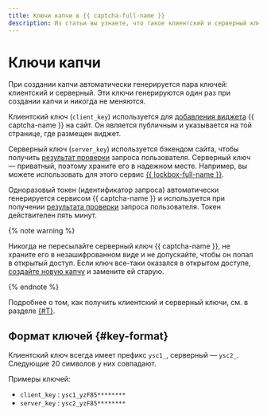 ```yaml
---
title: Ключи капчи в {{ captcha-full-name }}
description: Из статьи вы узнаете, что такое клиентский и серверный ключи капчи и для чего они используются.
---
```


# Ключи капчи

При создании капчи автоматически генерируется пара ключей: клиентский и серверный. Эти ключи генерируются один раз при создании капчи и никогда не меняются.

Клиентский ключ (`client_key`) используется для [добавления виджета](./widget-methods.md) {{ captcha-name }} на сайт. Он является публичным и указывается на той странице, где размещен виджет.

Серверный ключ (`server_key`) используется бэкендом сайта, чтобы получить [результат проверки](./validation.md#validation-result) запроса пользователя. Серверный ключ — приватный, поэтому храните его в надежном месте. Например, вы можете использовать для этого сервис [{{ lockbox-full-name }}](../../lockbox/).

Одноразовый токен (идентификатор запроса) автоматически генерируется сервисом {{ captcha-name }} и используется при получении [результата проверки](validation.md#validation-result) запроса пользователя. Токен действителен пять минут.

{% note warning %}

Никогда не пересылайте серверный ключ {{ captcha-name }}, не храните его в незашифрованном виде и не допускайте, чтобы он попал в открытый доступ. Если ключ все-таки оказался в открытом доступе, [создайте новую капчу](../operations/create-captcha.md) и замените ей старую.

{% endnote %}

Подробнее о том, как получить клиентский и серверный ключи, см. в разделе [{#T}](../operations/get-keys.md).

## Формат ключей {#key-format}

Клиентский ключ всегда имеет префикс `ysc1_`, серверный — `ysc2_`. Следующие 20 символов у них совпадают.

Примеры ключей:

* `client_key` : `ysc1_yzF85********`
* `server_key` : `ysc2_yzF85********`
